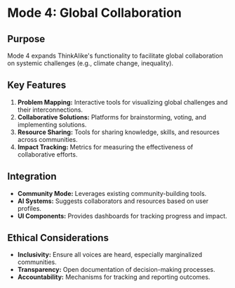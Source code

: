 # Mode 4: Global Collaboration

## Purpose
Mode 4 expands ThinkAlike's functionality to facilitate global collaboration on systemic challenges (e.g., climate change, inequality).

## Key Features
1. **Problem Mapping:** Interactive tools for visualizing global challenges and their interconnections.
2. **Collaborative Solutions:** Platforms for brainstorming, voting, and implementing solutions.
3. **Resource Sharing:** Tools for sharing knowledge, skills, and resources across communities.
4. **Impact Tracking:** Metrics for measuring the effectiveness of collaborative efforts.

## Integration
- **Community Mode:** Leverages existing community-building tools.
- **AI Systems:** Suggests collaborators and resources based on user profiles.
- **UI Components:** Provides dashboards for tracking progress and impact.

## Ethical Considerations
- **Inclusivity:** Ensure all voices are heard, especially marginalized communities.
- **Transparency:** Open documentation of decision-making processes.
- **Accountability:** Mechanisms for tracking and reporting outcomes.
